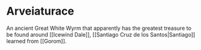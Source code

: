 # Arveiaturace
An ancient Great White Wyrm that apparently has the greatest treasure to be found around [[Icewind Dale]], [[Santiago Cruz de los Santos|Santiago]] learned from [[Gorom]].